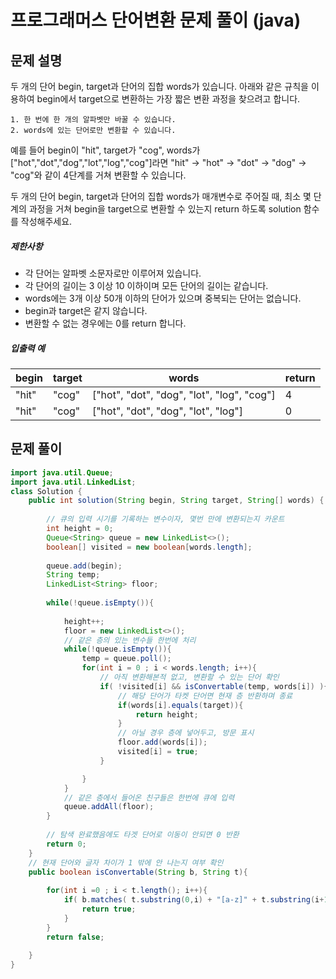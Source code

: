 # 프로그래머스 단어변환 문제 풀이 (java)



## 문제 설명

두 개의 단어 begin, target과 단어의 집합 words가 있습니다. 아래와 같은 규칙을 이용하여 begin에서 target으로 변환하는 가장 짧은 변환 과정을 찾으려고 합니다.

```
1. 한 번에 한 개의 알파벳만 바꿀 수 있습니다.
2. words에 있는 단어로만 변환할 수 있습니다.
```

예를 들어 begin이 "hit", target가 "cog", words가 ["hot","dot","dog","lot","log","cog"]라면 "hit" -> "hot" -> "dot" -> "dog" -> "cog"와 같이 4단계를 거쳐 변환할 수 있습니다.

두 개의 단어 begin, target과 단어의 집합 words가 매개변수로 주어질 때, 최소 몇 단계의 과정을 거쳐 begin을 target으로 변환할 수 있는지 return 하도록 solution 함수를 작성해주세요.

##### 제한사항

- 각 단어는 알파벳 소문자로만 이루어져 있습니다.
- 각 단어의 길이는 3 이상 10 이하이며 모든 단어의 길이는 같습니다.
- words에는 3개 이상 50개 이하의 단어가 있으며 중복되는 단어는 없습니다.
- begin과 target은 같지 않습니다.
- 변환할 수 없는 경우에는 0를 return 합니다.

##### 입출력 예

| begin | target | words                                      | return |
| ----- | ------ | ------------------------------------------ | ------ |
| "hit" | "cog"  | ["hot", "dot", "dog", "lot", "log", "cog"] | 4      |
| "hit" | "cog"  | ["hot", "dot", "dog", "lot", "log"]        | 0      |



## 문제 풀이

```java
import java.util.Queue;
import java.util.LinkedList;
class Solution {
    public int solution(String begin, String target, String[] words) {
        
        // 큐의 입력 시기를 기록하는 변수이자, 몇번 만에 변환되는지 카운트
        int height = 0;
        Queue<String> queue = new LinkedList<>();
        boolean[] visited = new boolean[words.length];
        
        queue.add(begin);
        String temp;
        LinkedList<String> floor;
        
        while(!queue.isEmpty()){
            
            height++;
            floor = new LinkedList<>();
            // 같은 층의 있는 변수들 한번에 처리
            while(!queue.isEmpty()){           
                temp = queue.poll();
                for(int i = 0 ; i < words.length; i++){
                    // 아직 변환해본적 없고, 변환할 수 있는 단어 확인
                    if( !visited[i] && isConvertable(temp, words[i]) ){
                        // 해당 단어가 타켓 단어면 현재 층 반환하며 종료
                        if(words[i].equals(target)){
                            return height;
                        }
                        // 아닐 경우 층에 넣어두고, 방문 표시
                        floor.add(words[i]);
                        visited[i] = true;
                    }

                }
            }
            // 같은 층에서 들어온 친구들은 한번에 큐에 입력
            queue.addAll(floor);
        }
        
        // 탐색 완료했음에도 타겟 단어로 이동이 안되면 0 반환
        return 0;
    }
    // 현재 단어와 글자 차이가 1 밖에 안 나는지 여부 확인
    public boolean isConvertable(String b, String t){
        
        for(int i =0 ; i < t.length(); i++){
            if( b.matches( t.substring(0,i) + "[a-z]" + t.substring(i+1) )  ){
                return true;
            }
        }
        return false;
        
    }
}
```

